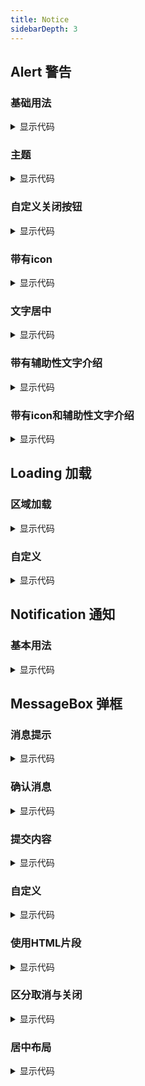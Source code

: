 ```yaml
---
title: Notice
sidebarDepth: 3
---
```

## Alert 警告

### 基础用法

<alert-base style="margin-top:24px" />

<details>
  <summary>显示代码</summary>

  <<< @/docs/.vuepress/documents/alert/base.md
</details>

### 主题

<alert-theme style="margin-top:24px" />

<details>
  <summary>显示代码</summary>

  <<< @/docs/.vuepress/documents/alert/theme.md
</details>

### 自定义关闭按钮

<alert-diy-close-btn style="margin-top:24px" />

<details>
  <summary>显示代码</summary>

  <<< @/docs/.vuepress/documents/alert/diy-close-btn.md
</details>

### 带有icon

<alert-has-icon style="margin-top:24px" />

<details>
  <summary>显示代码</summary>

  <<< @/docs/.vuepress/documents/alert/has-icon.md
</details>

### 文字居中

<alert-center style="margin-top:24px" />

<details>
  <summary>显示代码</summary>

  <<< @/docs/.vuepress/documents/alert/center.md
</details>

### 带有辅助性文字介绍

<alert-auxiliary-text style="margin-top:24px" />

<details>
  <summary>显示代码</summary>

  <<< @/docs/.vuepress/documents/alert/auxiliary-text.md
</details>

### 带有icon和辅助性文字介绍

<alert-icon-auxiliary-text style="margin-top:24px" />

<details>
  <summary>显示代码</summary>

  <<< @/docs/.vuepress/documents/alert/icon-auxiliary-text.md
</details>


## Loading 加载

### 区域加载

<loading-common style="margin-top:24px" />

<details>
  <summary>显示代码</summary>

  <<< @/docs/.vuepress/documents/loading/common.md
</details>

### 自定义

<loading-diy style="margin-top:24px" />

<details>
  <summary>显示代码</summary>

  <<< @/docs/.vuepress/documents/loading/diy.md
</details>


## Notification 通知
### 基本用法

<notification-base style="margin-top:24px" />

<details>
  <summary>显示代码</summary>

  <<< @/docs/.vuepress/documents/notification/base.md
</details>

## MessageBox 弹框
### 消息提示

<message-box-tips style="margin-top:24px" />

<details>
  <summary>显示代码</summary>

  <<< @/docs/.vuepress/documents/message-box/tips.md
</details>

### 确认消息

<message-box-confirm style="margin-top:24px" />

<details>
  <summary>显示代码</summary>

  <<< @/docs/.vuepress/documents/message-box/confirm.md
</details>

### 提交内容

<message-box-commit style="margin-top:24px" />

<details>
  <summary>显示代码</summary>

  <<< @/docs/.vuepress/documents/message-box/commit.md
</details>

### 自定义

<message-box-diy style="margin-top:24px" />

<details>
  <summary>显示代码</summary>

  <<< @/docs/.vuepress/documents/message-box/diy.md
</details>

### 使用HTML片段

<message-box-html style="margin-top:24px" />

<details>
  <summary>显示代码</summary>

  <<< @/docs/.vuepress/documents/message-box/html.md
</details>

### 区分取消与关闭

<message-box-distinguish style="margin-top:24px" />

<details>
  <summary>显示代码</summary>

  <<< @/docs/.vuepress/documents/message-box/distinguish.md
</details>

### 居中布局

<message-box-center style="margin-top:24px" />

<details>
  <summary>显示代码</summary>

  <<< @/docs/.vuepress/documents/message-box/center.md
</details>


